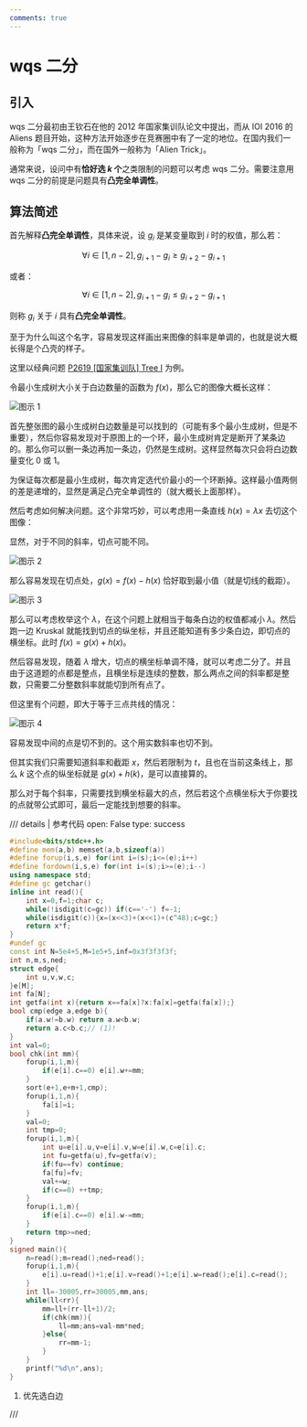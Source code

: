 ```yaml
---
comments: true
---
```


# wqs 二分

## 引入

wqs 二分最初由王钦石在他的 2012 年国家集训队论文中提出，而从 IOI 2016 的 Aliens 题目开始，这种方法开始逐步在竞赛圈中有了一定的地位。在国内我们一般称为「wqs 二分」，而在国外一般称为「Alien Trick」。

通常来说，设问中有**恰好选 $k$ 个**之类限制的问题可以考虑 wqs 二分。需要注意用 wqs 二分的前提是问题具有**凸完全单调性**。

## 算法简述

首先解释**凸完全单调性**，具体来说，设 $g_i$ 是某变量取到 $i$ 时的权值，那么若：

$$\forall i\in [1,n-2],g_{i+1}-g_i\ge g_{i+2}-g_{i+1}$$

或者：

$$\forall i\in [1,n-2],g_{i+1}-g_i\le g_{i+2}-g_{i+1}$$

则称 $g_i$ 关于 $i$ 具有**凸完全单调性**。

至于为什么叫这个名字，容易发现这样画出来图像的斜率是单调的，也就是说大概长得是个凸壳的样子。

这里以经典问题 [P2619 [国家集训队] Tree I](https://www.luogu.com.cn/problem/P2619) 为例。

令最小生成树大小关于白边数量的函数为 $f(x)$，那么它的图像大概长这样：

![图示 1](../../img/wqs_binary_search_1.png)

首先整张图的最小生成树白边数量是可以找到的（可能有多个最小生成树，但是不重要），然后你容易发现对于原图上的一个环，最小生成树肯定是断开了某条边的。那么你可以删一条边再加一条边，仍然是生成树。这样显然每次只会将白边数量变化 $0$ 或 $1$。

为保证每次都是最小生成树，每次肯定选代价最小的一个环断掉。这样最小值两侧的差是递增的，显然是满足凸完全单调性的（就大概长上面那样）。

然后考虑如何解决问题。这个非常巧妙，可以考虑用一条直线 $h(x)=\lambda x$ 去切这个图像：

显然，对于不同的斜率，切点可能不同。

![图示 2](../../img/wqs_binary_search_2.png)

那么容易发现在切点处，$g(x)=f(x)-h(x)$ 恰好取到最小值（就是切线的截距）。

![图示 3](../../img/wqs_binary_search_3.png)

那么可以考虑枚举这个 $\lambda$，在这个问题上就相当于每条白边的权值都减小 $\lambda$。然后跑一边 Kruskal 就能找到切点的纵坐标，并且还能知道有多少条白边，即切点的横坐标。此时 $f(x)=g(x)+h(x)$。

然后容易发现，随着 $\lambda$ 增大，切点的横坐标单调不降，就可以考虑二分了。并且由于这道题的点都是整点，且横坐标是连续的整数，那么两点之间的斜率都是整数，只需要二分整数斜率就能切到所有点了。

但这里有个问题，即大于等于三点共线的情况：

![图示 4](../../img/wqs_binary_search_4.png)

容易发现中间的点是切不到的。这个用实数斜率也切不到。

但其实我们只需要知道斜率和截距 $x$，然后若限制为 $t$，且也在当前这条线上，那么 $k$ 这个点的纵坐标就是 $g(x)+h(k)$，是可以直接算的。

那么对于每个斜率，只需要找到横坐标最大的点，然后若这个点横坐标大于你要找的点就带公式即可，最后一定能找到想要的斜率。

/// details | 参考代码
    open: False
    type: success

```cpp
#include<bits/stdc++.h>
#define mem(a,b) memset(a,b,sizeof(a))
#define forup(i,s,e) for(int i=(s);i<=(e);i++)
#define fordown(i,s,e) for(int i=(s);i>=(e);i--)
using namespace std;
#define gc getchar()
inline int read(){
    int x=0,f=1;char c;
    while(!isdigit(c=gc)) if(c=='-') f=-1;
    while(isdigit(c)){x=(x<<3)+(x<<1)+(c^48);c=gc;}
    return x*f;
}
#undef gc
const int N=5e4+5,M=1e5+5,inf=0x3f3f3f3f;
int n,m,s,ned;
struct edge{
	int u,v,w,c;
}e[M];
int fa[N];
int getfa(int x){return x==fa[x]?x:fa[x]=getfa(fa[x]);}
bool cmp(edge a,edge b){
	if(a.w!=b.w) return a.w<b.w;
	return a.c<b.c;// (1)!
}
int val=0;
bool chk(int mm){
	forup(i,1,m){
		if(e[i].c==0) e[i].w+=mm;
	}
	sort(e+1,e+m+1,cmp);
	forup(i,1,n){
		fa[i]=i;
	}
	val=0;
	int tmp=0;
	forup(i,1,m){
		int u=e[i].u,v=e[i].v,w=e[i].w,c=e[i].c;
		int fu=getfa(u),fv=getfa(v);
		if(fu==fv) continue;
		fa[fu]=fv;
		val+=w;
		if(c==0) ++tmp;
	}
	forup(i,1,m){
		if(e[i].c==0) e[i].w-=mm;
	}
	return tmp>=ned;
}
signed main(){
	n=read();m=read();ned=read();
	forup(i,1,m){
		e[i].u=read()+1;e[i].v=read()+1;e[i].w=read();e[i].c=read();
	}
	int ll=-30005,rr=30005,mm,ans;
	while(ll<rr){
		mm=ll+(rr-ll+1)/2;
		if(chk(mm)){
			ll=mm;ans=val-mm*ned;
		}else{
			rr=mm-1;
		}
	}
	printf("%d\n",ans);
}
```

1. 优先选白边

///